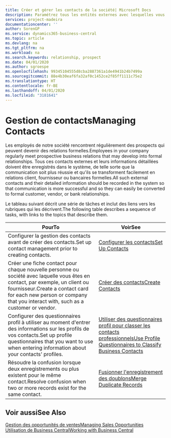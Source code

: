 ```yaml
---
title: Créer et gérer les contacts de la société| Microsoft Docs
description: Paramétrez tous les entités externes avec lesquelles vous avez une relation d'affaires (par exemple les prospects, les clients, les fournisseurs, et les consultants) comme contacts.
services: project-madeira
documentationcenter: ''
author: SorenGP
ms.service: dynamics365-business-central
ms.topic: article
ms.devlang: na
ms.tgt_pltfrm: na
ms.workload: na
ms.search.keywords: relationship, prospect
ms.date: 04/01/2020
ms.author: sgroespe
ms.openlocfilehash: 99345104555d8cba2887361a1de4941b24b7499a
ms.sourcegitcommit: 88e4b30eaf6fa32af0c1452ce2f85ff1111c75e2
ms.translationtype: HT
ms.contentlocale: fr-BE
ms.lasthandoff: 04/01/2020
ms.locfileid: "3181641"
---
```

# <a name="managing-contacts"></a><span data-ttu-id="09f3f-103">Gestion de contacts</span><span class="sxs-lookup"><span data-stu-id="09f3f-103">Managing Contacts</span></span>
<span data-ttu-id="09f3f-104">Les employés de notre société rencontrent régulièrement des prospects qui peuvent devenir des relations formelles.</span><span class="sxs-lookup"><span data-stu-id="09f3f-104">Employees in your company regularly meet prospective business relations that may develop into formal relationships.</span></span> <span data-ttu-id="09f3f-105">Tous ces contacts externes et leurs informations détaillées doivent être enregistrés dans le système, de telle sorte que la communication soit plus réussie et qu'ils se transforment facilement en relations client, fournisseur ou bancaires formelles.</span><span class="sxs-lookup"><span data-stu-id="09f3f-105">All such external contacts and their detailed information should be recorded in the system so that communication is more successful and so they can easily be converted to formal customer, vendor, or bank relationships.</span></span>

<span data-ttu-id="09f3f-106">Le tableau suivant décrit une série de tâches et inclut des liens vers les rubriques qui les décrivent.</span><span class="sxs-lookup"><span data-stu-id="09f3f-106">The following table describes a sequence of tasks, with links to the topics that describe them.</span></span>

| <span data-ttu-id="09f3f-107">Pour</span><span class="sxs-lookup"><span data-stu-id="09f3f-107">To</span></span> | <span data-ttu-id="09f3f-108">Voir</span><span class="sxs-lookup"><span data-stu-id="09f3f-108">See</span></span> |
| --- | --- |
| <span data-ttu-id="09f3f-109">Configurer la gestion des contacts avant de créer des contacts.</span><span class="sxs-lookup"><span data-stu-id="09f3f-109">Set up contact management prior to creating contacts.</span></span> |[<span data-ttu-id="09f3f-110">Configurer les contacts</span><span class="sxs-lookup"><span data-stu-id="09f3f-110">Set Up Contacts</span></span>](marketing-setup-contacts.md) |
| <span data-ttu-id="09f3f-111">Créer une fiche contact pour chaque nouvelle personne ou société avec laquelle vous êtes en contact, par exemple, un client ou fournisseur.</span><span class="sxs-lookup"><span data-stu-id="09f3f-111">Create a contact card for each new person or company that you interact with, such as a customer or vendor.</span></span> |[<span data-ttu-id="09f3f-112">Créer des contacts</span><span class="sxs-lookup"><span data-stu-id="09f3f-112">Create Contacts</span></span>](marketing-create-contact-companies.md) |
|<span data-ttu-id="09f3f-113">Configurer des questionnaires profil à utiliser au moment d'entrer des informations sur les profils de vos contacts.</span><span class="sxs-lookup"><span data-stu-id="09f3f-113">Set up profile questionnaires that you want to use when entering information about your contacts' profiles.</span></span>|[<span data-ttu-id="09f3f-114">Utiliser des questionnaires profil pour classer les contacts professionnels</span><span class="sxs-lookup"><span data-stu-id="09f3f-114">Use Profile Questionnaires to Classify Business Contacts</span></span>](marketing-create-contact-profile-questionnaire.md)|
|<span data-ttu-id="09f3f-115">Résoudre la confusion lorsque deux enregistrements ou plus existent pour le même contact.</span><span class="sxs-lookup"><span data-stu-id="09f3f-115">Resolve confusion when two or more records exist for the same contact.</span></span>|[<span data-ttu-id="09f3f-116">Fusionner l'enregistrement des doublons</span><span class="sxs-lookup"><span data-stu-id="09f3f-116">Merge Duplicate Records</span></span>](sales-how-merge-duplicate-records.md)|

## <a name="see-also"></a><span data-ttu-id="09f3f-117">Voir aussi</span><span class="sxs-lookup"><span data-stu-id="09f3f-117">See Also</span></span>
[<span data-ttu-id="09f3f-118">Gestion des opportunités de ventes</span><span class="sxs-lookup"><span data-stu-id="09f3f-118">Managing Sales Opportunities</span></span>](marketing-manage-sales-opportunities.md)  
[<span data-ttu-id="09f3f-119">Utilisation de Business Central</span><span class="sxs-lookup"><span data-stu-id="09f3f-119">Working with Business Central</span></span>](ui-work-product.md)  
